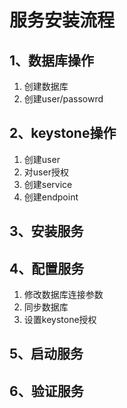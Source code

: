 # 服务安装流程
##  1、数据库操作
1. 创建数据库
2. 创建user/passowrd  
## 2、keystone操作
1. 创建user
2. 对user授权
3. 创建service
4. 创建endpoint
## 3、安装服务
## 4、配置服务
1. 修改数据库连接参数
2. 同步数据库
3. 设置keystone授权
## 5、启动服务
## 6、验证服务